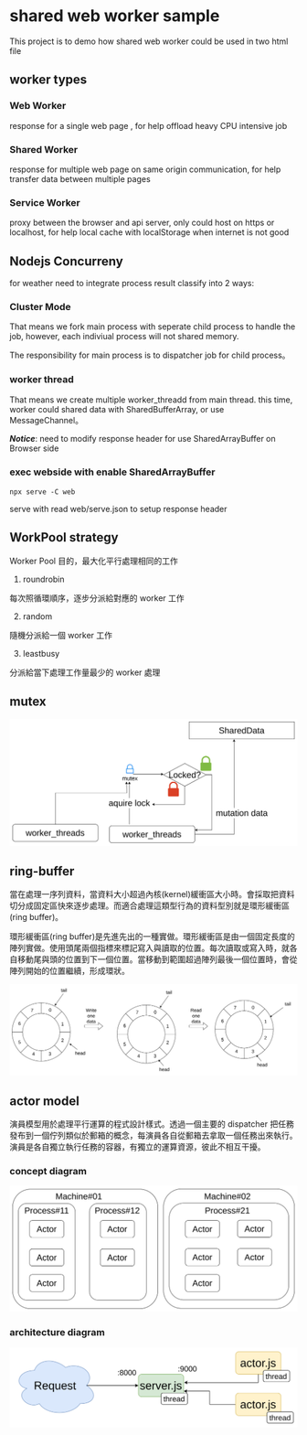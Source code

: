# shared web worker sample

This project is to demo how shared web worker could be used in two html file

## worker types

### Web Worker

response for a single web page , for help offload  heavy CPU intensive job

### Shared Worker

response for multiple web page on same origin communication, for help transfer data between multiple pages

### Service Worker

proxy between the browser and api server, only could host on https or localhost, for help local cache with localStorage when internet is not good


## Nodejs Concurreny

for weather  need to integrate process result classify into 2 ways:

### Cluster Mode

That means we fork main process with seperate child process to handle the job, however, each indiviual process will not shared memory.

The responsibility for main process is to dispatcher job for child process。

### worker thread

That means we create multiple worker_threadd from main thread. this time, worker could shared data with SharedBufferArray, or use MessageChannel。

***Notice***: need to modify response header for use SharedArrayBuffer on Browser side

### exec webside with enable SharedArrayBuffer

```shell
npx serve -C web
```
serve with read web/serve.json to setup response header

## WorkPool strategy

Worker Pool 目的，最大化平行處理相同的工作
1. roundrobin

每次照循環順序，逐步分派給對應的 worker 工作

2. random

隨機分派給一個 worker 工作

3. leastbusy

分派給當下處理工作量最少的 worker 處理

## mutex

![alt text](mutex-flow.png)

## ring-buffer

當在處理一序列資料，當資料大小超過內核(kernel)緩衝區大小時。會採取把資料切分成固定區快來逐步處理。而適合處理這類型行為的資料型別就是環形緩衝區(ring buffer)。

環形緩衝區(ring buffer)是先進先出的一種實做。環形緩衝區是由一個固定長度的陣列實做。使用頭尾兩個指標來標記寫入與讀取的位置。每次讀取或寫入時，就各自移動尾與頭的位置到下一個位置。當移動到範圍超過陣列最後一個位置時，會從陣列開始的位置繼續，形成環狀。

![alt text](ring-buffer.png)

## actor model

演員模型用於處理平行運算的程式設計樣式。透過一個主要的 dispatcher 把任務發布到一個佇列類似於郵箱的概念，每演員各自從郵箱去拿取一個任務出來執行。演員是各自獨立執行任務的容器，有獨立的運算資源，彼此不相互干擾。
### concept diagram
![alt text](actor-model.png)
### architecture diagram
![alt text](actor-flow.png)